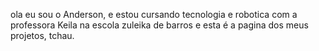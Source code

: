 ola eu sou o Anderson, e estou cursando  tecnologia e robotica com a professora Keila na escola zuleika de barros e esta é a pagina dos meus projetos, tchau.
